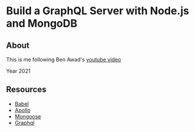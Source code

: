 # Build a GraphQL Server with Node.js and MongoDB

## About

This is me following Ben Awad's [youtube video](https://youtu.be/YFkJGEefgU8)

Year 2021

## Resources

- [Babel](https://babeljs.io/)
- [Apollo](https://www.apollographql.com/)
- [Mongoose](https://mongoosejs.com/)
- [Graphql](https://graphql.org/)